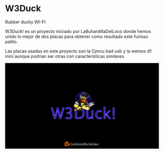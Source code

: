 # W3Duck
Rubber ducky WI-FI


W3Duck! es un proyecto iniciado por LaBuhardillaDelLoco donde hemos unido lo mejor de dos placas para obtener como resultado este furioso patito.

Las placas usadas en este proyecto son la Cjmcu bad usb y la wemos d1 mini aunque podrían ser otras con características similares.

<img src="/W3Duck!/logo.png" alt="My cool logo"/>


